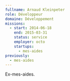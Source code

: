 ```yaml
---
fullname: Arnaud Kleinpeter
role: Développeur
domaine: Développement
missions:
  - start: 2014-06-18
    end: 2015-03-31
    status: service
    employer: octo
    startups:
      - mes-aides
previously:
  - mes-aides
---
```

Ex-mes-aides.
